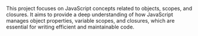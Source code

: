 This project focuses on JavaScript concepts related to objects, scopes, and closures. It aims to provide a deep understanding of how JavaScript manages object properties, variable scopes, and closures, which are essential for writing efficient and maintainable code.
